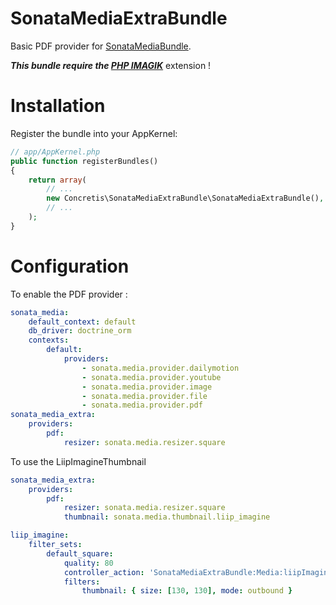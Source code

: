 SonataMediaExtraBundle
======================

Basic PDF provider for [SonataMediaBundle](https://github.com/sonata-project/SonataMediaBundle).

***This bundle require the [PHP IMAGIK](http://php.net/manual/fr/book.imagick.php)*** extension !

# Installation

Register the bundle into your AppKernel:

```php
// app/AppKernel.php
public function registerBundles()
{
    return array(
        // ...
        new Concretis\SonataMediaExtraBundle\SonataMediaExtraBundle(),
        // ...
    );
}
```

# Configuration

To enable the PDF provider :

```yml
sonata_media:
    default_context: default
    db_driver: doctrine_orm
    contexts:
        default:
            providers:
                - sonata.media.provider.dailymotion
                - sonata.media.provider.youtube
                - sonata.media.provider.image
                - sonata.media.provider.file
                - sonata.media.provider.pdf
sonata_media_extra:
    providers:
        pdf:
            resizer: sonata.media.resizer.square
```

To use the LiipImagineThumbnail

```yml
sonata_media_extra:
    providers:
        pdf:
            resizer: sonata.media.resizer.square
            thumbnail: sonata.media.thumbnail.liip_imagine

liip_imagine:
    filter_sets:
        default_square:
            quality: 80
            controller_action: 'SonataMediaExtraBundle:Media:liipImagineFilter'
            filters:
                thumbnail: { size: [130, 130], mode: outbound }
```
